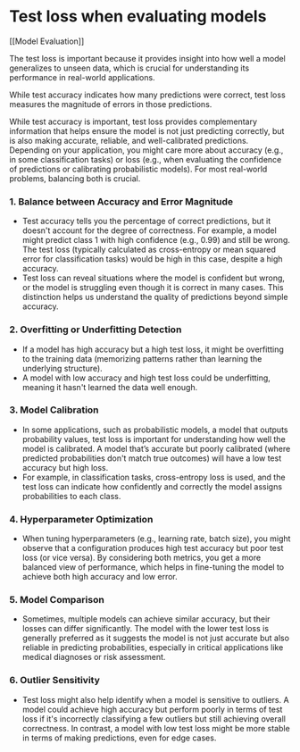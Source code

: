 # Test loss when evaluating models

[[Model Evaluation]]

The test loss is important because it provides insight into how well a model generalizes to unseen data, which is crucial for understanding its performance in real-world applications. 

While test accuracy indicates how many predictions were correct, test loss measures the magnitude of errors in those predictions. 

While test accuracy is important, test loss provides complementary information that helps ensure the model is not just predicting correctly, but is also making accurate, reliable, and well-calibrated predictions. Depending on your application, you might care more about accuracy (e.g., in some classification tasks) or loss (e.g., when evaluating the confidence of predictions or calibrating probabilistic models). For most real-world problems, balancing both is crucial.

### 1. Balance between Accuracy and Error Magnitude

- Test accuracy tells you the percentage of correct predictions, but it doesn't account for the degree of correctness. For example, a model might predict class 1 with high confidence (e.g., 0.99) and still be wrong. The test loss (typically calculated as cross-entropy or mean squared error for classification tasks) would be high in this case, despite a high accuracy.
- Test loss can reveal situations where the model is confident but wrong, or the model is struggling even though it is correct in many cases. This distinction helps us understand the quality of predictions beyond simple accuracy.

### 2. Overfitting or Underfitting Detection

- If a model has high accuracy but a high test loss, it might be overfitting to the training data (memorizing patterns rather than learning the underlying structure).
- A model with low accuracy and high test loss could be underfitting, meaning it hasn't learned the data well enough.
### 3. Model Calibration

- In some applications, such as probabilistic models, a model that outputs probability values, test loss is important for understanding how well the model is calibrated. A model that’s accurate but poorly calibrated (where predicted probabilities don't match true outcomes) will have a low test accuracy but high loss.
- For example, in classification tasks, cross-entropy loss is used, and the test loss can indicate how confidently and correctly the model assigns probabilities to each class.

### 4. Hyperparameter Optimization

- When tuning hyperparameters (e.g., learning rate, batch size), you might observe that a configuration produces high test accuracy but poor test loss (or vice versa). By considering both metrics, you get a more balanced view of performance, which helps in fine-tuning the model to achieve both high accuracy and low error.

### 5. Model Comparison

- Sometimes, multiple models can achieve similar accuracy, but their losses can differ significantly. The model with the lower test loss is generally preferred as it suggests the model is not just accurate but also reliable in predicting probabilities, especially in critical applications like medical diagnoses or risk assessment.

### 6. Outlier Sensitivity

- Test loss might also help identify when a model is sensitive to outliers. A model could achieve high accuracy but perform poorly in terms of test loss if it's incorrectly classifying a few outliers but still achieving overall correctness. In contrast, a model with low test loss might be more stable in terms of making predictions, even for edge cases.